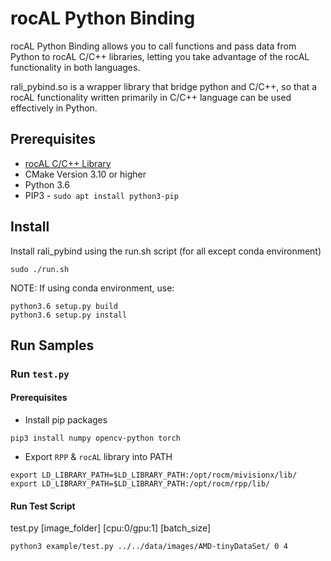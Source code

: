 # rocAL Python Binding

rocAL Python Binding allows you to call functions and pass data from Python to rocAL C/C++ libraries, 
letting you take advantage of the rocAL functionality in both languages. 

rali_pybind.so is a wrapper library that bridge python and C/C++, so that a rocAL functionality 
written primarily in C/C++ language can be used effectively in Python.

## Prerequisites
* [rocAL C/C++ Library](../rocAL#prerequisites)
* CMake Version 3.10 or higher
* Python 3.6 
* PIP3 - `sudo apt install python3-pip`

## Install 
Install rali_pybind using the run.sh script (for all except conda environment)
```
sudo ./run.sh
```
NOTE: If using conda environment, use:
```
python3.6 setup.py build
python3.6 setup.py install
```

## Run Samples

### Run `test.py`

#### Prerequisites

* Install pip packages
````
pip3 install numpy opencv-python torch
````

* Export `RPP` & `rocAL` library into PATH
```
export LD_LIBRARY_PATH=$LD_LIBRARY_PATH:/opt/rocm/mivisionx/lib/
export LD_LIBRARY_PATH=$LD_LIBRARY_PATH:/opt/rocm/rpp/lib/
```
#### Run Test Script

test.py [image_folder] [cpu:0/gpu:1] [batch_size]

```
python3 example/test.py ../../data/images/AMD-tinyDataSet/ 0 4
```
